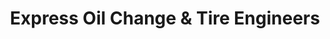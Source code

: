 ---
title: "Express Oil Change & Tire Engineers"
url: /vestavia-hills/express-oil-change-und-tire-engineers/
shop: Reifen
---